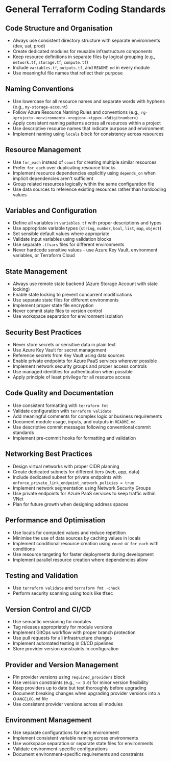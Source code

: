 # General Terraform Coding Standards

## Code Structure and Organisation
- Always use consistent directory structure with separate environments (dev, uat, prod)
- Create dedicated modules for reusable infrastructure components
- Keep resource definitions in separate files by logical grouping (e.g., `network.tf`, `storage.tf`, `compute.tf`)
- Include `variables.tf`, `outputs.tf`, and `README.md` in every module
- Use meaningful file names that reflect their purpose

## Naming Conventions
- Use lowercase for all resource names and separate words with hyphens (e.g., `my-storage-account`)
- Follow Azure Resource Naming Rules and conventions (e.g., `rg-<project>-<environment>-<region>-<type>-<3digitnumber>`)
- Apply consistent naming patterns across all resources within a project
- Use descriptive resource names that indicate purpose and environment
- Implement naming using `locals` block for consistency across resources

## Resource Management
- Use `for_each` instead of `count` for creating multiple similar resources
- Prefer `for_each` over duplicating resource blocks
- Implement resource dependencies explicitly using `depends_on` when implicit dependencies aren't sufficient
- Group related resources logically within the same configuration file
- Use data sources to reference existing resources rather than hardcoding values

## Variables and Configuration
- Define all variables in `variables.tf` with proper descriptions and types
- Use appropriate variable types (`string`, `number`, `bool`, `list`, `map`, `object`)
- Set sensible default values where appropriate
- Validate input variables using validation blocks
- Use separate `.tfvars` files for different environments
- Never hardcode sensitive values - use Azure Key Vault, environment variables, or Terraform Cloud

## State Management
- Always use remote state backend (Azure Storage Account with state locking)
- Enable state locking to prevent concurrent modifications
- Use separate state files for different environments
- Implement proper state file encryption
- Never commit state files to version control
- Use workspace separation for environment isolation

## Security Best Practices
- Never store secrets or sensitive data in plain text
- Use Azure Key Vault for secret management
- Reference secrets from Key Vault using data sources
- Enable private endpoints for Azure PaaS services wherever possible
- Implement network security groups and proper access controls
- Use managed identities for authentication when possible
- Apply principle of least privilege for all resource access

## Code Quality and Documentation
- Use consistent formatting with `terraform fmt`
- Validate configuration with `terraform validate`
- Add meaningful comments for complex logic or business requirements
- Document module usage, inputs, and outputs in `README.md`
- Use descriptive commit messages following conventional commit standards
- Implement pre-commit hooks for formatting and validation

## Networking Best Practices
- Design virtual networks with proper CIDR planning
- Create dedicated subnets for different tiers (web, app, data)
- Include dedicated subnet for private endpoints with `enforce_private_link_endpoint_network_policies = true`
- Implement network segmentation using Network Security Groups
- Use private endpoints for Azure PaaS services to keep traffic within VNet
- Plan for future growth when designing address spaces

## Performance and Optimisation
- Use locals for computed values and reduce repetition
- Minimise the use of data sources by caching values in locals
- Implement conditional resource creation using `count` or `for_each` with conditions
- Use resource targeting for faster deployments during development
- Implement parallel resource creation where dependencies allow

## Testing and Validation
- Use `terraform validate` and `terraform fmt -check`
- Perform security scanning using tools like tfsec


## Version Control and CI/CD
- Use semantic versioning for modules
- Tag releases appropriately for module versions
- Implement GitOps workflow with proper branch protection
- Use pull requests for all infrastructure changes
- Implement automated testing in CI/CD pipelines
- Store provider version constraints in configuration

## Provider and Version Management
- Pin provider versions using `required_providers` block
- Use version constraints (e.g., `~> 3.0`) for minor version flexibility
- Keep providers up to date but test thoroughly before upgrading
- Document breaking changes when upgrading provider versions into a `CHANGELOG.md` file
- Use consistent provider versions across all modules

## Environment Management
- Use separate configurations for each environment
- Implement consistent variable naming across environments
- Use workspace separation or separate state files for environments
- Validate environment-specific configurations
- Document environment-specific requirements and constraints
